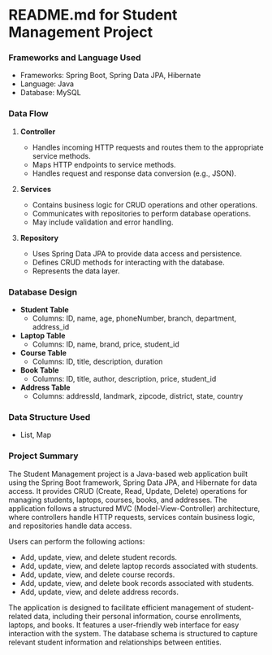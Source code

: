 
# README.md for Student Management Project

### Frameworks and Language Used
- Frameworks: Spring Boot, Spring Data JPA, Hibernate
- Language: Java
- Database: MySQL

### Data Flow

1. **Controller**
   - Handles incoming HTTP requests and routes them to the appropriate service methods.
   - Maps HTTP endpoints to service methods.
   - Handles request and response data conversion (e.g., JSON).

2. **Services**
   - Contains business logic for CRUD operations and other operations.
   - Communicates with repositories to perform database operations.
   - May include validation and error handling.

3. **Repository**
   - Uses Spring Data JPA to provide data access and persistence.
   - Defines CRUD methods for interacting with the database.
   - Represents the data layer.

### Database Design

- **Student Table**
   - Columns: ID, name, age, phoneNumber, branch, department, address_id
- **Laptop Table**
   - Columns: ID, name, brand, price, student_id
- **Course Table**
   - Columns: ID, title, description, duration
- **Book Table**
   - Columns: ID, title, author, description, price, student_id
- **Address Table**
   - Columns: addressId, landmark, zipcode, district, state, country

### Data Structure Used

- List, Map

### Project Summary

The Student Management project is a Java-based web application built using the Spring Boot framework, Spring Data JPA, and Hibernate for data access. It provides CRUD (Create, Read, Update, Delete) operations for managing students, laptops, courses, books, and addresses. The application follows a structured MVC (Model-View-Controller) architecture, where controllers handle HTTP requests, services contain business logic, and repositories handle data access.

Users can perform the following actions:

- Add, update, view, and delete student records.
- Add, update, view, and delete laptop records associated with students.
- Add, update, view, and delete course records.
- Add, update, view, and delete book records associated with students.
- Add, update, view, and delete address records.

The application is designed to facilitate efficient management of student-related data, including their personal information, course enrollments, laptops, and books. It features a user-friendly web interface for easy interaction with the system. The database schema is structured to capture relevant student information and relationships between entities.